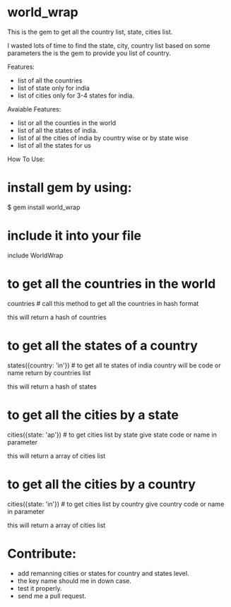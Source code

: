 world_wrap
==========

This is the gem to get all the country list, state, cities list.

I wasted lots of time to find the state, city, country list based on some parameters the is the gem to provide you list of country.

Features: 
* list of all the countries
* list of state only for india
* list of cities only for 3-4 states for india.

Avaiable Features: 
* list or all the counties in the world
* list of all the states of india.
* list of al the cities of india by country wise or by state wise
* list of all the states for us
 
How To Use:

# install gem by using:
$ gem install world_wrap

# include it into your file
include WorldWrap

# to get all the countries in the world
 countries # call this method to get all the countries in hash format

 this will return a hash of countries
 
# to get all the states of a country

states({country: 'in'}) # to get all te states of india country will be code or name return by countries list

 this will return a hash of states

# to get all the cities by a state

cities({state: 'ap'}) # to get cities list by state give state code or name in parameter

 this will return a array of cities list

# to get all the cities by a country

cities({state: 'in'}) # to get cities list by country give country code or name in parameter

 this will return a array of cities list

# Contribute: 
* add remanning cities or states for country and states level.
* the key name should me in down case.
* test it properly.
* send me a pull request.

